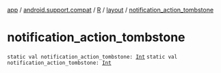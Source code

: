 [app](../../../index.md) / [android.support.compat](../../index.md) / [R](../index.md) / [layout](index.md) / [notification_action_tombstone](.)

# notification_action_tombstone

`static val notification_action_tombstone: `[`Int`](https://kotlinlang.org/api/latest/jvm/stdlib/kotlin/-int/index.html)
`static val notification_action_tombstone: `[`Int`](https://kotlinlang.org/api/latest/jvm/stdlib/kotlin/-int/index.html)